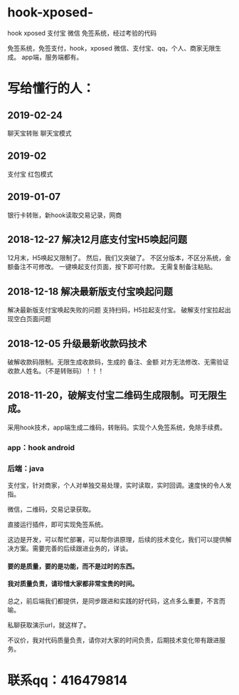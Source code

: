 # hook-xposed-
hook xposed 支付宝 微信 免签系统，经过考验的代码



免签系统，免签支付，hook，xposed 微信、支付宝、qq，个人、商家无限生成。
app端，服务端都有。


# 写给懂行的人：

## 2019-02-24
聊天宝转账 聊天宝模式


## 2019-02
支付宝 红包模式

## 2019-01-07
银行卡转账，新hook读取交易记录，网商

## 2018-12-27 解决12月底支付宝H5唤起问题
12月末，H5唤起又限制了。
然后，我们又突破了。
不区分版本，不区分系统，金额备注不可修改。
一键唤起支付页面，按下即可付款。
无需复制备注粘贴。


## 2018-12-18 解决最新版支付宝唤起问题
解决最新版支付宝唤起失败的问题
支持扫码，H5拉起支付宝。
破解支付宝拉起出现空白页面问题

## 2018-12-05 升级最新收款码技术
破解收款码限制。无限生成收款码，生成的 备注、金额 对方无法修改、无需验证收款人姓名。（不是转账码）！！！
## 2018-11-20，破解支付宝二维码生成限制。可无限生成。

采用hook技术，app端生成二维码，转账码。实现个人免签系统，免除手续费。

### app：hook android
### 后端：java

支付宝，针对商家，个人对单独交易处理，实时读取，实时回调。速度快的令人发指。

微信，二维码，交易记录获取。

直接运行插件，即可实现免签系统。


这边是开发，可以帮忙部署，可以帮你讲原理，后续的技术变化，我们可以提供解决方案。需要完善的后续跟进业务的，详谈。


#### 要的是质量，要的是功能，而不是过时的东西。

#### 我对质量负责，请珍惜大家都非常宝贵的时间。

总之，前后端我们都提供，是同步跟进和实践的好代码，这点多么重要，不言而喻。



私聊获取演示url，就这样了。

不议价，我对代码质量负责，请你对大家的时间负责，后期技术变化带有跟进服务。

# 联系qq：416479814


